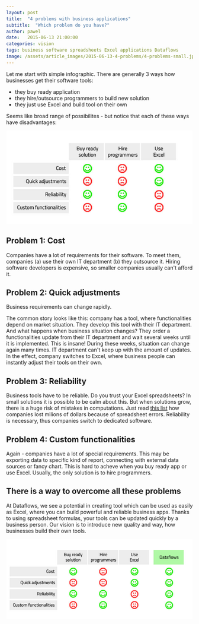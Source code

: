 ```yaml
---
layout: post
title:  "4 problems with business applications"
subtitle:  "Which problem do you have?"
author: pawel
date:   2015-06-13 21:00:00
categories: vision
tags: business software spreadsheets Excel applications Dataflows
image: /assets/article_images/2015-06-13-4-problems/4-problems-small.jpg
---
```


Let me start with simple infographic. There are generally 3 ways how businesses get their software
tools:

* they buy ready application
* they hire/outsource programmers to build new solution
* they just use Excel and build tool on their own

Seems like broad range of possibilites - but notice that each of these ways have disadvantages:

<center>
    <img src="/assets/article_images/2015-06-13-4-problems/infographic-1.jpg" />
</center>

## Problem 1: Cost

Companies have a lot of requirements for their software. To meet them, companies (a) use their own IT department
(b) they outsource it. Hiring software developers is expensive, so smaller companies usually can't afford it.

## Problem 2: Quick adjustments

Business requirements can change rapidly. 

The common story looks like this: company has a tool, where functionalities depend on market situation. They develop this tool with their IT department. And what happens when business situation changes? They order a functionalities update from their IT department and wait several weeks until it is implemented. This is insane! During these weeks, situation can change again many times. IT department can't keep up with the amount of updates. In the effect, company switches to Excel, where business people can instantly adjust their tools on their own.

## Problem 3: Reliability

Business tools have to be reliable. Do you trust your Excel spreadsheets? In small solutions it is possible
to be calm about this. But when solutions grow, there is a huge risk of mistakes in computations. Just read
[this list](http://www.eusprig.org/horror-stories.htm) how companies lost milions of dollars because of spreadsheet errors. Reliability is necessary, thus companies switch to dedicated software.

## Problem 4: Custom functionalities

Again - companies have a lot of special requirements. This may be exporting data to specific kind of report, connecting with external data sources or fancy chart. This is hard to acheve when you buy ready app or use Excel. Usually, the only solution is to hire programmers.

## There is a way to overcome all these problems

At Dataflows, we see a potential in creating tool which can be used as easily as Excel, where you can build
powerful and reliable business apps. Thanks to using spreadsheet formulas, your tools can be updated quickly
by a business person. Our vision is to introduce new quality and way, how businesses build their own tools.

<center>
    <img src="/assets/article_images/2015-06-13-4-problems/infographic-2.jpg" />
</center>